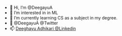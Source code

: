 - 👋 Hi, I’m @DeegayuA
- 👀 I’m interested in in ML
- 🌱 I’m currently learning CS as a subject in my degree.
- 💞️ @DeegayuA @Twitter
- 📫 [Deeghayu Adhikari @Linkedin](https://www.linkedin.com/in/deeghayu/)

<!---
DeegayuA/DeegayuA is a ✨ special ✨ repository because its `README.md` (this file) appears on your GitHub profile.
You can click the Preview link to take a look at your changes.
--->
